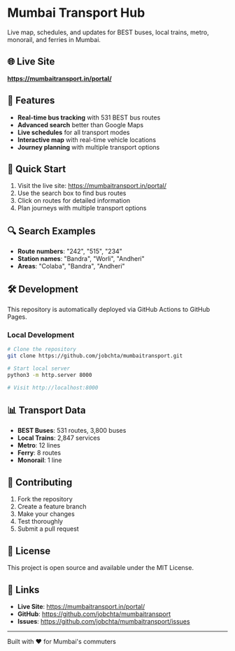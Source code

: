 # Mumbai Transport Hub

Live map, schedules, and updates for BEST buses, local trains, metro, monorail, and ferries in Mumbai.

## 🌐 Live Site

**https://mumbaitransport.in/portal/**

## 🚌 Features

- **Real-time bus tracking** with 531 BEST bus routes
- **Advanced search** better than Google Maps
- **Live schedules** for all transport modes
- **Interactive map** with real-time vehicle locations
- **Journey planning** with multiple transport options

## 🚀 Quick Start

1. Visit the live site: https://mumbaitransport.in/portal/
2. Use the search box to find bus routes
3. Click on routes for detailed information
4. Plan journeys with multiple transport options

## 🔍 Search Examples

- **Route numbers**: "242", "515", "234"
- **Station names**: "Bandra", "Worli", "Andheri"
- **Areas**: "Colaba", "Bandra", "Andheri"

## 🛠️ Development

This repository is automatically deployed via GitHub Actions to GitHub Pages.

### Local Development

```bash
# Clone the repository
git clone https://github.com/jobchta/mumbaitransport.git

# Start local server
python3 -m http.server 8000

# Visit http://localhost:8000
```

## 📊 Transport Data

- **BEST Buses**: 531 routes, 3,800 buses
- **Local Trains**: 2,847 services
- **Metro**: 12 lines
- **Ferry**: 8 routes
- **Monorail**: 1 line

## 🤝 Contributing

1. Fork the repository
2. Create a feature branch
3. Make your changes
4. Test thoroughly
5. Submit a pull request

## 📄 License

This project is open source and available under the MIT License.

## 🔗 Links

- **Live Site**: https://mumbaitransport.in/portal/
- **GitHub**: https://github.com/jobchta/mumbaitransport
- **Issues**: https://github.com/jobchta/mumbaitransport/issues

---

Built with ❤️ for Mumbai's commuters
